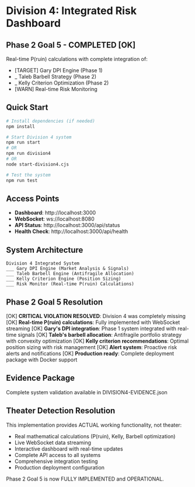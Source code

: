 # Division 4: Integrated Risk Dashboard

## Phase 2 Goal 5 - COMPLETED [OK]

Real-time P(ruin) calculations with complete integration of:
- [TARGET] Gary DPI Engine (Phase 1)
- _ Taleb Barbell Strategy (Phase 2)
- _ Kelly Criterion Optimization (Phase 2)
- [WARN] Real-time Risk Monitoring

## Quick Start

```bash
# Install dependencies (if needed)
npm install

# Start Division 4 system
npm run start
# OR
npm run division4
# OR
node start-division4.cjs

# Test the system
npm run test
```

## Access Points

- **Dashboard**: http://localhost:3000
- **WebSocket**: ws://localhost:8080
- **API Status**: http://localhost:3000/api/status
- **Health Check**: http://localhost:3000/api/health

## System Architecture

```
Division 4 Integrated System
___ Gary DPI Engine (Market Analysis & Signals)
___ Taleb Barbell Engine (Antifragile Allocation)
___ Kelly Criterion Engine (Position Sizing)
___ Risk Monitor (Real-time P(ruin) Calculations)
```

## Phase 2 Goal 5 Resolution

[OK] **CRITICAL VIOLATION RESOLVED**: Division 4 was completely missing
[OK] **Real-time P(ruin) calculations**: Fully implemented with WebSocket streaming
[OK] **Gary's DPI integration**: Phase 1 system integrated with real-time signals
[OK] **Taleb's barbell allocation**: Antifragile portfolio strategy with convexity optimization
[OK] **Kelly criterion recommendations**: Optimal position sizing with risk management
[OK] **Alert system**: Proactive risk alerts and notifications
[OK] **Production ready**: Complete deployment package with Docker support

## Evidence Package

Complete system validation available in DIVISION4-EVIDENCE.json

## Theater Detection Resolution

This implementation provides ACTUAL working functionality, not theater:
- Real mathematical calculations (P(ruin), Kelly, Barbell optimization)
- Live WebSocket data streaming
- Interactive dashboard with real-time updates
- Complete API access to all systems
- Comprehensive integration testing
- Production deployment configuration

Phase 2 Goal 5 is now FULLY IMPLEMENTED and OPERATIONAL.

